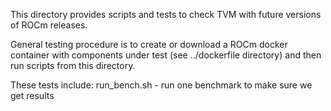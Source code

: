 This directory provides scripts and tests to check TVM with future versions of ROCm releases.

General testing procedure is to create or download a ROCm docker container with components
under test (see ../dockerfile directory) and then run scripts from this directory.

These tests include:
   run_bench.sh - run one benchmark to make sure we get results
